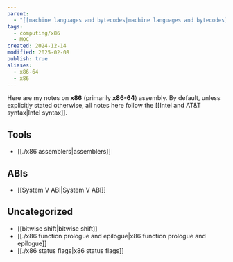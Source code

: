 ```yaml
---
parent:
  - "[[machine languages and bytecodes|machine languages and bytecodes]]"
tags:
  - computing/x86
  - MOC
created: 2024-12-14
modified: 2025-02-08
publish: true
aliases:
  - x86-64
  - x86
---
```

Here are my notes on **x86** (primarily **x86-64**) assembly. By default, unless explicitly stated otherwise, all notes here follow the [[Intel and AT&T syntax|Intel syntax]].

## Tools
- [[./x86 assemblers|assemblers]]

## ABIs
- [[System V ABI|System V ABI]]

## Uncategorized
- [[bitwise shift|bitwise shift]]
- [[./x86 function prologue and epilogue|x86 function prologue and epilogue]]
- [[./x86 status flags|x86 status flags]]

